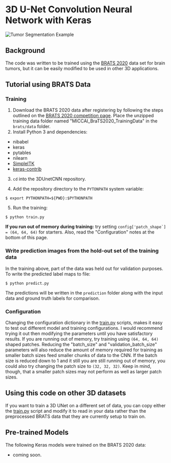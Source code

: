 # 3D U-Net Convolution Neural Network with Keras
![Tumor Segmentation Example](doc/tumor_segmentation_illusatration.gif)
## Background
The code was written to be trained using the 
[BRATS 2020](https://www.med.upenn.edu/cbica/brats2020/data.html) data set for brain tumors, but it can
be easily modified to be used in other 3D applications. 

## Tutorial using BRATS Data
### Training
1. Download the BRATS 2020 data after registering by following the steps outlined on the [BRATS 2020 competition page](https://www.med.upenn.edu/cbica/brats2020/registration.html).
Place the unzipped training data folder named "MICCAI_BraTS2020_TrainingData" in the
```brats/data``` folder.
2. Install Python 3 and dependencies: 
* nibabel
* keras
* pytables
* nilearn
* [SimpleITK](https://simpleitk.readthedocs.io/en/master/gettingStarted.html)
* [keras-contrib](https://github.com/keras-team/keras-contrib)

3. ```cd``` into the 3DUnetCNN repository.

4. Add the repository directory to the ```PYTONPATH``` system variable:
```
$ export PYTHONPATH=${PWD}:$PYTHONPATH
```

5. Run the training:

```
$ python train.py
```

**If you run out of memory during training:** try setting 
```config['patch_shape`] = (64, 64, 64)``` for starters. 
Also, read the "Configuration" notes at the bottom of this page.

### Write prediction images from the hold-out set of the training data
In the training above, part of the data was held out for validation purposes. 
To write the predicted label maps to file:
```
$ python predict.py
```
The predictions will be written in the ```prediction``` folder along with the input data and ground truth labels for 
comparison.

### Configuration
Changing the configuration dictionary in the [train.py](brats/train.py) scripts, makes it easy to test out different model and
training configurations.
I would recommend trying it out then modifying the parameters until you have satisfactory 
results. 
If you are running out of memory, try training using ```(64, 64, 64)``` shaped patches. 
Reducing the "batch_size" and "validation_batch_size" parameters will also reduce the amount of memory required for 
training as smaller batch sizes feed smaller chunks of data to the CNN. 
If the batch size is reduced down to 1 and it still you are still running 
out of memory, you could also try changing the patch size to ```(32, 32, 32)```. 
Keep in mind, though, that a smaller patch sizes may not perform as well as larger patch sizes.

## Using this code on other 3D datasets
If you want to train a 3D UNet on a different set of data, you can copy either the [train.py](brats/train.py) script and modify it to 
read in your data rather than the preprocessed BRATS data that they are currently setup to train on.

## Pre-trained Models
The following Keras models were trained on the BRATS 2020 data:
* coming soon.

